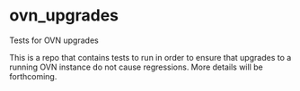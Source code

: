 # ovn_upgrades
Tests for OVN upgrades

This is a repo that contains tests to run in order to ensure that upgrades to a running OVN instance do not cause regressions. More details will be forthcoming.
